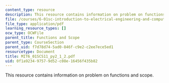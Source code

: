 ```yaml
---
content_type: resource
description: This resource contains information on problem on functions and scope.
file: /courses/6-01sc-introduction-to-electrical-engineering-and-computer-science-i-spring-2011/0f1a923497579d52c08e16456f435b82_MIT6_01SCS11_py2_1_2.pdf
file_type: application/pdf
learning_resource_types: []
ocw_type: OCWFile
parent_title: Functions and Scope
parent_type: CourseSection
parent_uid: f7d78d74-5ad0-846f-c9e2-c2ee7ece5ed1
resourcetype: Document
title: MIT6_01SCS11_py2_1_2.pdf
uid: 0f1a9234-9757-9d52-c08e-16456f435b82
---
```

This resource contains information on problem on functions and scope.
